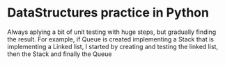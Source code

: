 # DataStructures practice in Python
Always aplying a bit of unit testing with huge steps, but gradually finding the result. For example, if Queue is created implementing a Stack that is implementing a Linked list, I started by creating and testing the linked list, then the Stack and finally the Queue

